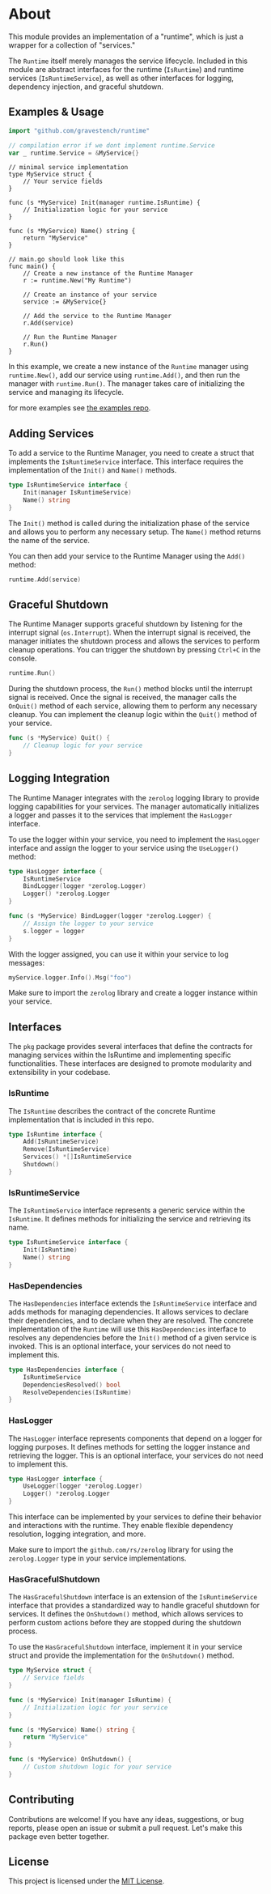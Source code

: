 # About

This module provides an implementation of a "runtime", which is just a wrapper 
for a collection of "services."

The `Runtime` itself merely manages the service lifecycle. Included in this
module are abstract interfaces for the runtime (`IsRuntime`) and runtime 
services (`IsRuntimeService`), as well as other interfaces for logging, 
dependency injection, and graceful shutdown.

## Examples & Usage
```go
import "github.com/gravestench/runtime"
```
```go
// compilation error if we dont implement runtime.Service
var _ runtime.Service = &MyService{}
```
```golang
// minimal service implementation
type MyService struct {
	// Your service fields
}

func (s *MyService) Init(manager runtime.IsRuntime) {
	// Initialization logic for your service
}

func (s *MyService) Name() string {
	return "MyService"
}
```
```golang
// main.go should look like this
func main() {
	// Create a new instance of the Runtime Manager
	r := runtime.New("My Runtime")

	// Create an instance of your service
	service := &MyService{}

	// Add the service to the Runtime Manager
	r.Add(service)

	// Run the Runtime Manager
	r.Run()
}
```

In this example, we create a new instance of the `Runtime` manager using `runtime.New()`,
add our service using `runtime.Add()`, and then run the manager with `runtime.Run()`.
The manager takes care of initializing the service and managing its lifecycle.

for more examples see [the examples repo](https://github.com/gravestench/runtime-examples).

## Adding Services

To add a service to the Runtime Manager, you need to create a struct that implements the
`IsRuntimeService` interface. This interface requires the implementation of the
`Init()` and `Name()` methods.

```go
type IsRuntimeService interface {
	Init(manager IsRuntimeService)
	Name() string
}
```

The `Init()` method is called during the initialization phase of the service and allows
you to perform any necessary setup. The `Name()` method returns the name of the service.

You can then add your service to the Runtime Manager using the `Add()` method:

```go
runtime.Add(service)
```

## Graceful Shutdown

The Runtime Manager supports graceful shutdown by listening for the interrupt signal
(`os.Interrupt`). When the interrupt signal is received, the manager initiates the
shutdown process and allows the services to perform cleanup operations. You can trigger
the shutdown by pressing `Ctrl+C` in the console.

```go
runtime.Run()
```

During the shutdown process, the `Run()` method blocks until the interrupt signal is
received. Once the signal is received, the manager calls the `OnQuit()` method of each
service, allowing them to perform any necessary cleanup. You can implement the cleanup
logic within the `Quit()` method of your service.

```go
func (s *MyService) Quit() {
	// Cleanup logic for your service
}
```

## Logging Integration

The Runtime Manager integrates with the `zerolog` logging library to provide logging
capabilities for your services. The manager automatically initializes a logger and passes
it to the services that implement the `HasLogger` interface.

To use the logger within your service, you need to implement the `HasLogger` interface
and assign the logger to your service using the `UseLogger()` method:

```go
type HasLogger interface {
    IsRuntimeService
    BindLogger(logger *zerolog.Logger)
    Logger() *zerolog.Logger
}
```

```go
func (s *MyService) BindLogger(logger *zerolog.Logger) {
	// Assign the logger to your service
	s.logger = logger
}
```

With the logger assigned, you can use it within your service to log messages:

```go
myService.logger.Info().Msg("foo")
```

Make sure to import the `zerolog` library and create a logger instance within your
service.

## Interfaces

The `pkg` package provides several interfaces that define the contracts for managing
services within the IsRuntime and implementing specific functionalities. These
interfaces are designed to promote modularity and extensibility in your codebase.

### IsRuntime

The `IsRuntime` describes the contract of the concrete Runtime implementation that
is included in this repo.

```go
type IsRuntime interface {
    Add(IsRuntimeService)
    Remove(IsRuntimeService)
    Services() *[]IsRuntimeService
    Shutdown()
}
```

### IsRuntimeService

The `IsRuntimeService` interface represents a generic service within the
`IsRuntime`. It defines methods for initializing the service and retrieving its
name.

```go
type IsRuntimeService interface {
    Init(IsRuntime)
    Name() string
}
```

### HasDependencies

The `HasDependencies` interface extends the `IsRuntimeService` interface and
adds methods for managing dependencies. It allows services to declare their dependencies,
and to declare when they are resolved. The concrete implementation of the `Runtime` will
use this `HasDependencies` interface to resolves any dependencies before the `Init()`
method of a given service is invoked. This is an optional interface, your services do not
need to implement this.

```go
type HasDependencies interface {
	IsRuntimeService
    DependenciesResolved() bool
    ResolveDependencies(IsRuntime)
}
```

### HasLogger

The `HasLogger` interface represents components that depend on a logger for logging
purposes. It defines methods for setting the logger instance and retrieving the logger.
This is an optional interface, your services do not need to implement this.

```go
type HasLogger interface {
    UseLogger(logger *zerolog.Logger)
    Logger() *zerolog.Logger
}
```

This interface can be implemented by your services to define their behavior and
interactions with the runtime. They enable flexible dependency resolution,
logging integration, and more.

Make sure to import the `github.com/rs/zerolog` library for using the `zerolog.Logger`
type in your service implementations.

### HasGracefulShutdown

The `HasGracefulShutdown` interface is an extension of the `IsRuntimeService`
interface that provides a standardized way to handle graceful shutdown for services. It
defines the `OnShutdown()` method, which allows services to perform custom actions before
they are stopped during the shutdown process.

To use the `HasGracefulShutdown` interface, implement it in your service struct and
provide the implementation for the `OnShutdown()` method.

```go
type MyService struct {
	// Service fields
}

func (s *MyService) Init(manager IsRuntime) {
	// Initialization logic for your service
}

func (s *MyService) Name() string {
	return "MyService"
}

func (s *MyService) OnShutdown() {
	// Custom shutdown logic for your service
}
```

## Contributing

Contributions are welcome! If you have any ideas, suggestions, or bug reports, please
open an issue or submit a pull request. Let's make this package even better together.

## License

This project is licensed under the [MIT License](LICENSE).